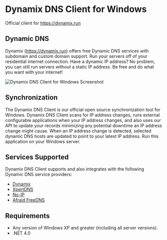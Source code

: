 # Dynamix DNS Client for Windows
Official client for https://dynamix.run

## Dynamic DNS
Dynamix (https://dynamix.run) offers free Dynamic DNS services with subdomain and custom domain support. Run your servers off of your residential internet connection. Have a dynamic IP address? No problem, you can still run servers without a static IP address. Be free and do what you want with your internet!

<img src="https://dynamix.run/files/main.png" alt="Dynamix DNS Client for Windows Screenshot">

## Synchronization
The Dynamix DNS Client is our official open source synchronization tool for Windows. Dynamix DNS Client scans for IP address changes, runs external configurable applications when your IP address changes, and also uses our API to update your records minimizing any potential downtime an IP address change might cause.  When an IP address change is detected, selected dynamic DNS hosts are updated to point to your latest IP address.  Run this application on your Windows server.

## Services Supported
Dynamix DNS Client supports and also integrates with the following Dynamic DNS service providers:
* [Dynamix](https://dynamix.run)
* [XpertDNS](http://www.xpertdns.com/)
* [No-IP](https://www.noip.com/)
* [Afraid FreeDNS](https://freedns.afraid.org/)

## Requirements
* Any version of Windows XP and greater (including all server versions).
* .NET 4.0
